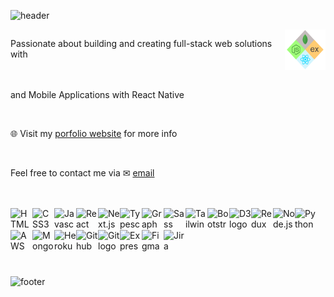 ![header](https://capsule-render.vercel.app/api?type=waving&color=0:EEFF00,100:a82da8&height=300&section=header&text=Hello,%20I'm%20Fergus&fontSize=90&animation=fadeIn&fontAlignY=35&desc=Fullstack%20Software%20Engineer%20)

<div>
  <div style="display: flex; flex-direction: row;" ><p>Passionate about building and creating full-stack web solutions with</p>
  <img  height="65" width="65"  src="/becomeamernstackdeveloper-mobile.png" />
  </div>
  <br />
  <p>and Mobile Applications with React Native</p>
  <br />
  <p>🌐 Visit my <a href="https://www.fergusmagor.com">porfolio website</a> for more info</p>
  <br />
  <p>Feel free to contact me via ✉ <a href="mailto:hello@fergusmagor.com">email</a></p>
  
</div>
<br />
<br />




<div style="display: flex; flex-wrap: wrap; padding-bottom: 25px;">
  <img 
    height="35" 
    width="35" 
    src="https://cdn.jsdelivr.net/gh/devicons/devicon/icons/html5/html5-original.svg" 
    alt="HTML logo"
  />
  <img 
    height="35" 
    width="35" 
    src="https://cdn.jsdelivr.net/gh/devicons/devicon/icons/css3/css3-original.svg" 
    alt="CSS3 logo"
  />
  <img 
    height="35"
    width="35" 
    src="https://cdn.jsdelivr.net/gh/devicons/devicon/icons/javascript/javascript-original.svg"           
    alt="Javascript logo" 
  />
 <img 
    height="35" 
    width="35" 
    src="https://cdn.jsdelivr.net/gh/devicons/devicon/icons/react/react-original.svg" 
    alt="React logo"
  />
      <img 
    height="35"
    width="35" 
    src="https://cdn.jsdelivr.net/gh/devicons/devicon/icons/nextjs/nextjs-original.svg"        
    alt="Next.js logo" 
  />
    <img 
    height="35" 
    width="35" 
    src="https://cdn.jsdelivr.net/gh/devicons/devicon/icons/typescript/typescript-original.svg"             
    alt="Typescript logo"
  />
  <img 
    height="35"
    width="35" 
      src="https://cdn.jsdelivr.net/gh/devicons/devicon/icons/graphql/graphql-plain.svg"      
    alt="GraphQL logo" 
  />
<img 
    height="35" 
    width="35" 
    src="https://cdn.jsdelivr.net/gh/devicons/devicon/icons/sass/sass-original.svg" 
    alt="Sass logo"
  />
        <img 
    height="35"
    width="35" 
    src="https://cdn.jsdelivr.net/gh/devicons/devicon/icons/tailwindcss/tailwindcss-plain.svg"       
    alt="Tailwinds logo" 
  />
        <img 
    height="35"
    width="35" 
    src="https://cdn.jsdelivr.net/gh/devicons/devicon/icons/bootstrap/bootstrap-original.svg"       
    alt="Bootstrap logo" 
  />
<img 
    height="35" 
    width="35" 
    src="https://cdn.jsdelivr.net/gh/devicons/devicon/icons/d3js/d3js-original.svg"
    alt="D3 logo"
  />
  <img 
    height="35" 
    width="35" 
    src="https://cdn.jsdelivr.net/gh/devicons/devicon/icons/redux/redux-original.svg" 
    alt="Redux logo"
  />
  <img 
    height="35" 
    width="35" 
    src="https://cdn.jsdelivr.net/gh/devicons/devicon/icons/nodejs/nodejs-original.svg" 
    alt="Node.js logo"
  />
  <img 
    height="35" 
    width="35" 
    src="https://cdn.jsdelivr.net/gh/devicons/devicon/icons/python/python-original.svg"
    alt="Python logo"
  />
<img 
    height="35" 
    width="35" 
    src="https://cdn.jsdelivr.net/gh/devicons/devicon/icons/amazonwebservices/amazonwebservices-original.svg"           
    alt="AWS logo"
  />
    <img 
    height="35" 
    width="35" 
    src="https://cdn.jsdelivr.net/gh/devicons/devicon/icons/mongodb/mongodb-original.svg"           
    alt="MongoDB logo"
  />
  <img 
    height="35" 
    width="35" 
    src="https://cdn.jsdelivr.net/gh/devicons/devicon/icons/heroku/heroku-original.svg"
    alt="Heroku logo"
  />
  <img 
    height="35" 
    width="35" 
    src="https://cdn.jsdelivr.net/gh/devicons/devicon/icons/github/github-original.svg"
    alt="Github logo"
  />
    <img 
    height="35" 
    width="35" 
    src="https://cdn.jsdelivr.net/gh/devicons/devicon/icons/git/git-original.svg"
    alt="Git logo"
  />
  <img 
    height="35" 
    width="35" 
    src="https://cdn.jsdelivr.net/gh/devicons/devicon/icons/express/express-original.svg"
    alt="Express logo"
  />
  <img 
    height="35" 
    width="35" 
    src="https://cdn.jsdelivr.net/gh/devicons/devicon/icons/figma/figma-original.svg"
    alt="Figma logo"
  />
    <img 
    height="35" 
    width="35" 
    src="https://cdn.jsdelivr.net/gh/devicons/devicon/icons/jira/jira-original.svg"
    alt="Jira logo"
  />
  
</div>


![footer](https://capsule-render.vercel.app/api?type=waving&color=0:EEFF00,100:a82da8&height=60&section=footer)
